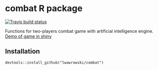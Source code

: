 # combat R package

<!-- badges: start -->
[![Travis build status](https://travis-ci.org/lwawrowski/combat.svg?branch=master)](https://travis-ci.org/lwawrowski/combat)
<!-- badges: end -->

Functions for two-players combat game with artificial intelligence engine. [Demo of game in shiny](https://lwawrowski.shinyapps.io/combatGame/)

## Installation

```
devtools::install_github("lwawrowski/combat")
```
